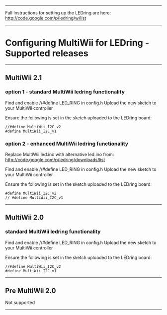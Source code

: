 
---

Full Instructions for setting up the LEDring are here:
http://code.google.com/p/ledring/w/list

---



# Configuring MultiWii for LEDring - Supported releases #


---

## MultiWii 2.1 ##

### option 1 - standard MultiWii ledring functionality ###
Find and enable //#define LED\_RING in config.h
Upload the new sketch to your MultiWii controller

Ensure the following is set in the sketch uploaded to the LEDring board:
```
//#define MultiWii_I2C_v2
#define MultiWii_I2C_v1
```


### option 2 - enhanced MultiWii ledring functionality ###
Replace MultiWii led.ino with alternative led.ino from:  http://code.google.com/p/ledring/downloads/list

Find and enable //#define LED\_RING in config.h
Upload the new sketch to your MultiWii controller

Ensure the following is set in the sketch uploaded to the LEDring board:
```
#define MultiWii_I2C_v2
// #define MultiWii_I2C_v1 
```


---

## MultiWii 2.0 ##

### standard MultiWii ledring functionality ###
Find and enable //#define LED\_RING in config.h
Upload the new sketch to your MultiWii controller

Ensure the following is set in the sketch uploaded to the LEDring board:
```
//#define MultiWii_I2C_v2
#define MultiWii_I2C_v1
```


---

## Pre MultiWii 2.0 ##
Not supported

---
